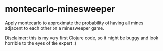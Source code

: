 montecarlo-minesweeper
======================

Apply montecarlo to approximate the probability of having all mines adjacent to each other on a minesweeper game.

Disclaimer: this is my very first Clojure code, so it might be buggy and look horrible to the eyes of the expert :)
